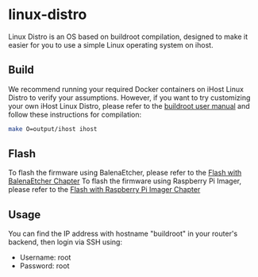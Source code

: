 # linux-distro
Linux Distro is an OS based on buildroot compilation, designed to make it easier for you to use a simple Linux operating system on ihost.

## Build
We recommend running your required Docker containers on iHost Linux Distro to verify your assumptions. However, if you want to try customizing your own iHost Linux Distro, please refer to the [buildroot user manual](https://buildroot.org/downloads/manual/manual.html) and follow these instructions for compilation:
```bash
make O=output/ihost ihost
```

## Flash
To flash the firmware using BalenaEtcher, please refer to the [Flash with BalenaEtcher Chapter](https://github.com/iHost-Open-Source-Project/ha-operating-system?tab=readme-ov-file#flash-with-balena-etcher)
To flash the firmware using Raspberry Pi Imager, please refer to the [Flash with Raspberry Pi Imager Chapter](https://github.com/iHost-Open-Source-Project/ha-operating-system?tab=readme-ov-file#flash-with-raspberry-pi-imager)

## Usage
You can find the IP address with hostname "buildroot" in your router's backend, then login via SSH using:
- Username: root
- Password: root
